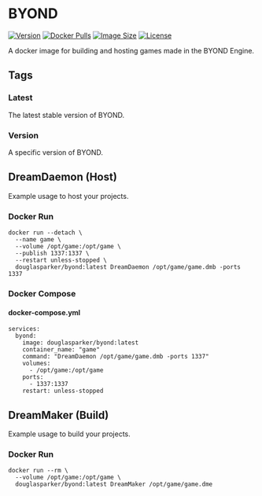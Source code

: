 # BYOND

[![Version](https://img.shields.io/docker/v/douglasparker/byond?style=flat-square&sort=semver)](https://hub.docker.com/r/douglasparker/byond)
[![Docker Pulls](https://img.shields.io/docker/pulls/douglasparker/byond?style=flat-square)](https://hub.docker.com/r/douglasparker/byond)
[![Image Size](https://img.shields.io/docker/image-size/douglasparker/byond?style=flat-square)](https://hub.docker.com/r/douglasparker/byond)
[![License](https://img.shields.io/github/license/douglasparker/byond?style=flat-square)](https://github.com/douglasparker/byond/blob/main/LICENSE.md)

A docker image for building and hosting games made in the BYOND Engine.

## Tags

### Latest

The latest stable version of BYOND.

### Version

A specific version of BYOND.

## DreamDaemon (Host)

Example usage to host your projects.

### Docker Run

```docker
docker run --detach \
  --name game \
  --volume /opt/game:/opt/game \
  --publish 1337:1337 \
  --restart unless-stopped \
  douglasparker/byond:latest DreamDaemon /opt/game/game.dmb -ports 1337
```

### Docker Compose

#### docker-compose.yml

```docker
services:
  byond:
    image: douglasparker/byond:latest
    container_name: "game"
    command: "DreamDaemon /opt/game/game.dmb -ports 1337"
    volumes:
      - /opt/game:/opt/game
    ports:
      - 1337:1337
    restart: unless-stopped
```

## DreamMaker (Build)

Example usage to build your projects.

### Docker Run

```docker
docker run --rm \
  --volume /opt/game:/opt/game \
  douglasparker/byond:latest DreamMaker /opt/game/game.dme
```
